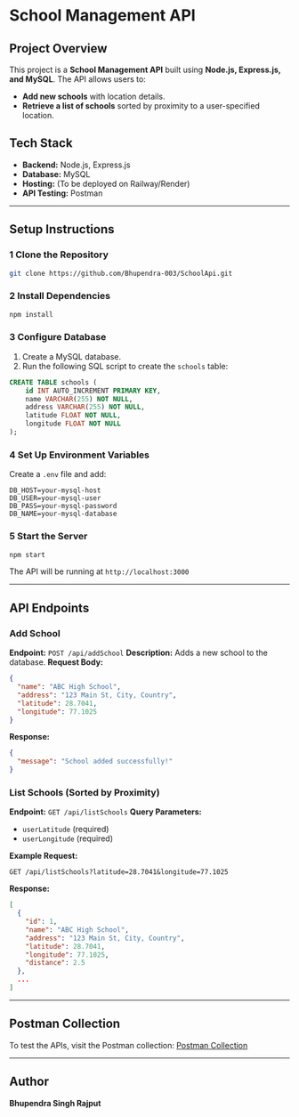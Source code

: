# School Management API

## Project Overview
This project is a **School Management API** built using **Node.js, Express.js, and MySQL**. The API allows users to:
- **Add new schools** with location details.
- **Retrieve a list of schools** sorted by proximity to a user-specified location.

## Tech Stack
- **Backend:** Node.js, Express.js
- **Database:** MySQL
- **Hosting:** (To be deployed on Railway/Render)
- **API Testing:** Postman

---

##  Setup Instructions
### 1️ Clone the Repository
```sh
git clone https://github.com/Bhupendra-003/SchoolApi.git
```

### 2️ Install Dependencies
```sh
npm install
```

### 3️ Configure Database
1. Create a MySQL database.
2. Run the following SQL script to create the `schools` table:
```sql
CREATE TABLE schools (
    id INT AUTO_INCREMENT PRIMARY KEY,
    name VARCHAR(255) NOT NULL,
    address VARCHAR(255) NOT NULL,
    latitude FLOAT NOT NULL,
    longitude FLOAT NOT NULL
);
```

### 4️ Set Up Environment Variables
Create a `.env` file and add:
```
DB_HOST=your-mysql-host
DB_USER=your-mysql-user
DB_PASS=your-mysql-password
DB_NAME=your-mysql-database
```

### 5️ Start the Server
```sh
npm start
```
The API will be running at `http://localhost:3000`

---

##  API Endpoints

###  Add School
**Endpoint:** `POST /api/addSchool`
**Description:** Adds a new school to the database.
**Request Body:**
```json
{
  "name": "ABC High School",
  "address": "123 Main St, City, Country",
  "latitude": 28.7041,
  "longitude": 77.1025
}
```
**Response:**
```json
{
  "message": "School added successfully!"
}
```

###  List Schools (Sorted by Proximity)
**Endpoint:** `GET /api/listSchools`
**Query Parameters:**
- `userLatitude` (required)
- `userLongitude` (required)

**Example Request:**
```
GET /api/listSchools?latitude=28.7041&longitude=77.1025
```

**Response:**
```json
[
  {
    "id": 1,
    "name": "ABC High School",
    "address": "123 Main St, City, Country",
    "latitude": 28.7041,
    "longitude": 77.1025,
    "distance": 2.5
  },
  ...
]
```

---

##  Postman Collection
To test the APIs, visit the Postman collection:
[Postman Collection](https://school-api-team-9006.postman.co/workspace/My-Workspace~16e78c9a-8719-4659-861b-b315bb2c69f4/collection/42403179-a6374170-b930-43c3-ae1b-27e784e20ec7?action=share&creator=42403179)

---

##  Author
**Bhupendra Singh Rajput**  
